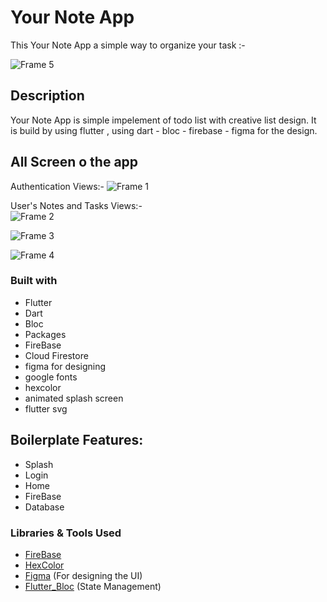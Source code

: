 # Your Note App

This Your Note App a simple way to organize your task :-

![Frame 5](https://github.com/EngMohamedAbdelmoneim/Your-Note-App/assets/158245855/93c4468d-ccbd-4066-b1c4-d3387f9f672f)

## Description

Your Note App is simple impelement of todo list with creative list design.
It is build by using flutter , using dart - bloc - firebase - figma for the design.

## All Screen o the app

Authentication Views:-
![Frame 1](https://github.com/EngMohamedAbdelmoneim/Your-Note-App/assets/158245855/81d36b76-36a1-4aab-ad91-4faf7ca5c60a)

User's Notes and Tasks Views:-  
![Frame 2](https://github.com/EngMohamedAbdelmoneim/Your-Note-App/assets/158245855/9b95b004-b296-4691-9688-53751b9a3a81)

![Frame 3](https://github.com/EngMohamedAbdelmoneim/Your-Note-App/assets/158245855/8611f550-79fa-4cfd-936f-ba3f1d323b2e)

![Frame 4](https://github.com/EngMohamedAbdelmoneim/Your-Note-App/assets/158245855/7b7a989f-75a2-45b8-8976-101463b116f1)

### Built with

- Flutter
- Dart
- Bloc
- Packages
- FireBase
- Cloud Firestore
- figma for designing
- google fonts
- hexcolor
- animated splash screen
- flutter svg


## Boilerplate Features:

- Splash
- Login
- Home
- FireBase
- Database

### Libraries & Tools Used

* [FireBase](https://firebase.google.com/)
* [HexColor](https://github.com/ggichure/hexcolor)
* [Figma](https://www.figma.com) (For designing the UI)
* [Flutter_Bloc](https://github.com/felangel/bloc/tree/master/packages/flutter_bloc) (State Management)

